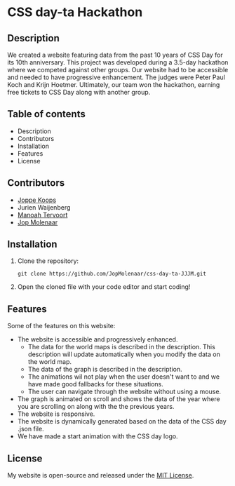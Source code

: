 # CSS day-ta Hackathon

## Description

We created a website featuring data from the past 10 years of CSS Day for its 10th anniversary. This project was developed during a 3.5-day hackathon where we competed against other groups. Our website had to be accessible and needed to have progressive enhancement. The judges were Peter Paul Koch and Krijn Hoetmer. Ultimately, our team won the hackathon, earning free tickets to CSS Day along with another group.

## Table of contents

- Description
- Contributors 
- Installation
- Features
- License

## Contributors 

<!-- 
- [Jurien Waijenberg]()-->
- [Joppe Koops](https://joppekoops.nl/)
- Jurien Waijenberg
- [Manoah Tervoort](https://manoah.nl.eu.org/)
- [Jop Molenaar](https://jopmolenaar.com/)

## Installation

1. Clone the repository:

    ```
    git clone https://github.com/JopMolenaar/css-day-ta-JJJM.git
    ```

2. Open the cloned file with your code editor and start coding!


## Features

Some of the features on this website:

- The website is accessible and progressively enhanced. 
    - The data for the world maps is described in the description. This description will update automatically when you modify the data on the world map. 
    - The data of the graph is described in the description.
    - The animations wil not play when the user doesn't want to and we have made good fallbacks for these situations. 
    - The user can navigate through the website without using a mouse.
- The graph is animated on scroll and shows the data of the year where you are scrolling on along with the the previous years.
- The website is responsive.
- The website is dynamically generated based on the data of the CSS day .json file.
- We have made a start animation with the CSS day logo. 

## License

My website is open-source and released under the [MIT License](LICENSE).